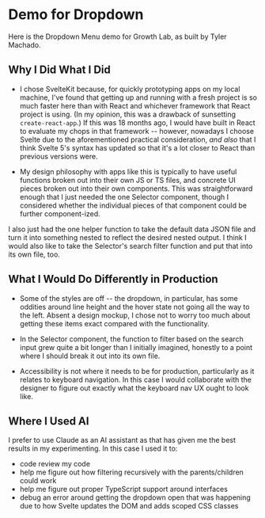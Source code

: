 # Demo for Dropdown

Here is the Dropdown Menu demo for Growth Lab, as built by Tyler Machado.

## Why I Did What I Did

- I chose SvelteKit because, for quickly prototyping apps on my local machine, I've found that getting up and running with a fresh project is so much faster here than with React and whichever framework that React project is using. (In my opinion, this was a drawback of sunsetting `create-react-app`.) If this was 18 months ago, I would have built in React to evaluate my chops in that framework -- however, nowadays I choose Svelte due to the aforementioned practical consideration, _and also_ that I think Svelte 5's syntax has updated so that it's a lot closer to React than previous versions were.

- My design philosophy with apps like this is typically to have useful functions broken out into their own JS or TS files, and concrete UI pieces broken out into their own components. This was straightforward enough that I just needed the one Selector component, though I considered whether the individual pieces of that component could be further component-ized. 

I also just had the one helper function to take the default data JSON file and turn it into something nested to reflect the desired nested output. I think I would also like to take the Selector's search filter function and put that into its own file, too. 

## What I Would Do Differently in Production

- Some of the styles are off -- the dropdown, in particular, has some oddities around line height and the hover state not going all the way to the left. Absent a design mockup, I chose not to worry too much about getting these items exact compared with the functionality.

- In the Selector component, the function to filter based on the search input grew quite a bit longer than I initially imagined, honestly to a point where I should break it out into its own file.

- Accessibility is not where it needs to be for production, particularly as it relates to keyboard navigation. In this case I would collaborate with the designer to figure out exactly what the keyboard nav UX ought to look like.

## Where I Used AI

I prefer to use Claude as an AI assistant as that has given me the best results in my experimenting. In this case I used it to:
- code review my code
- help me figure out how filtering recursively with the parents/children could work
- help me figure out proper TypeScript support around interfaces
- debug an error around getting the dropdown open that was happening due to how Svelte updates the DOM and adds scoped CSS classes